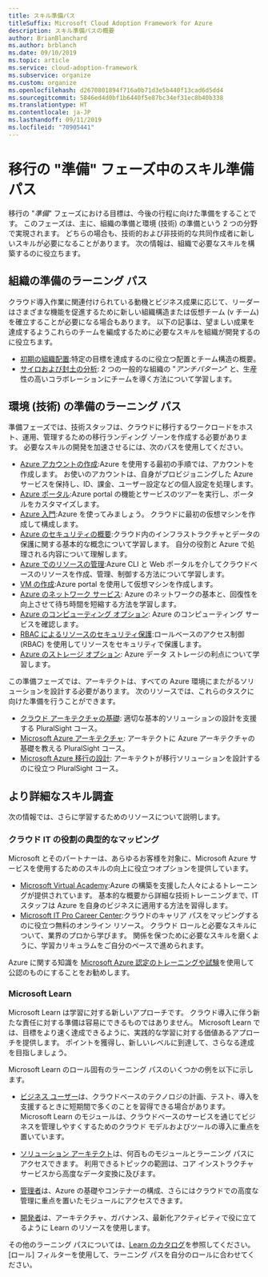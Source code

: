 ```yaml
---
title: スキル準備パス
titleSuffix: Microsoft Cloud Adoption Framework for Azure
description: スキル準備パスの概要
author: BrianBlanchard
ms.author: brblanch
ms.date: 09/10/2019
ms.topic: article
ms.service: cloud-adoption-framework
ms.subservice: organize
ms.custom: organize
ms.openlocfilehash: d2670801894f716a0b71d3e5b440f13cad6d5dd4
ms.sourcegitcommit: 5846ed4d0bf1b6440f5e87bc34ef31ec8b40b338
ms.translationtype: HT
ms.contentlocale: ja-JP
ms.lasthandoff: 09/11/2019
ms.locfileid: "70905441"
---
```

# <a name="skills-readiness-path-during-the-ready-phase-of-a-migration"></a>移行の "準備" フェーズ中のスキル準備パス

移行の "*準備*" フェーズにおける目標は、今後の行程に向けた準備をすることです。 このフェーズは、主に、組織の準備と環境 (技術) の準備という 2 つの分野で実現されます。 どちらの場合も、技術的および非技術的な共同作成者に新しいスキルが必要になることがあります。 次の情報は、組織で必要なスキルを構築するのに役立ちます。

## <a name="organizational-readiness-learning-paths"></a>組織の準備のラーニング パス

クラウド導入作業に関連付けられている動機とビジネス成果に応じて、リーダーはさまざまな機能を促進するために新しい組織構造または仮想チーム (v チーム) を確立することが必要になる場合もあります。 以下の記事は、望ましい成果を達成するようこれらのチームを編成するために必要なスキルを組織が開発するのに役立ちます。

- [初期の組織配置](./index.md):特定の目標を達成するのに役立つ配置とチーム構造の概要。
- [サイロおよび封土の分析](./fiefdoms-silos.md): 2 つの一般的な組織の "*アンチパターン*" と、生産性の高いコラボレーションにチームを導く方法について学習します。

## <a name="environmental-technical-readiness-learning-paths"></a>環境 (技術) の準備のラーニング パス

準備フェーズでは、技術スタッフは、クラウドに移行するワークロードをホスト、運用、管理するための移行ランディング ゾーンを作成する必要があります。 必要なスキルの開発を加速させるには、次のパスを使用してください。

- [Azure アカウントの作成](/learn/modules/create-an-azure-account):Azure を使用する最初の手順では、アカウントを作成します。 お使いのアカウントは、自身がプロビジョニングした Azure サービスを保持し、ID、課金、ユーザー設定などの個人設定を処理します。
- [Azure ポータル](/learn/modules/tour-azure-portal):Azure portal の機能とサービスのツアーを実行し、ポータルをカスタマイズします。
- [Azure 入門](/learn/modules/welcome-to-azure):Azure を使ってみましょう。 クラウドに最初の仮想マシンを作成して構成します。
- [Azure のセキュリティの概要](/learn/modules/intro-to-security-in-azure):クラウド内のインフラストラクチャとデータの保護に関する基本的な概念について学習します。 自分の役割と Azure で処理される内容について理解します。
- [Azure でのリソースの管理](/learn/paths/manage-resources-in-azure):Azure CLI と Web ポータルを介してクラウドベースのリソースを作成、管理、制御する方法について学習します。
- [VM の作成](/learn/modules/create-windows-virtual-machine-in-azure):Azure portal を使用して仮想マシンを作成します。
- [Azure のネットワーク サービス](/learn/modules/intro-to-azure-networking): Azure のネットワークの基本と、回復性を向上させて待ち時間を短縮する方法を学習します。
- [Azure のコンピューティング オプション](/learn/modules/intro-to-azure-compute): Azure のコンピューティング サービスを確認します。
- [RBAC によるリソースのセキュリティ保護](/learn/modules/secure-azure-resources-with-rbac):ロールベースのアクセス制御 (RBAC) を使用してリソースをセキュリティで保護します。
- [Azure のストレージ オプション](/learn/modules/intro-to-data-in-azure/index): Azure データ ストレージの利点について学習します。

この準備フェーズでは、アーキテクトは、すべての Azure 環境にまたがるソリューションを設計する必要があります。 次のリソースでは、これらのタスクに向けた準備を行うことができます。

- [クラウド アーキテクチャの基礎](https://app.pluralsight.com/library/courses/cloud-architecture-foundations/): 適切な基本的ソリューションの設計を支援する PluralSight コース。
- [Microsoft Azure アーキテクチャ](https://app.pluralsight.com/library/courses/cloud-architecture-foundations/): アーキテクトに Azure アーキテクチャの基礎を教える PluralSight コース。
- [Microsoft Azure 移行の設計](https://app.pluralsight.com/library/courses/cloud-architecture-foundations/): アーキテクトが移行ソリューションを設計するのに役立つ PluralSight コース。

## <a name="deeper-skills-exploration"></a>より詳細なスキル調査

次の情報では、さらに学習するためのリソースについて説明します。

### <a name="typical-mappings-of-cloud-it-roles"></a>クラウド IT の役割の典型的なマッピング

Microsoft とそのパートナーは、あらゆるお客様を対象に、Microsoft Azure サービスを使用するためのスキルの向上に役立つオプションを提供しています。

- [Microsoft Virtual Academy](https://mva.microsoft.com/product-training/microsoft-azure):Azure の構築を支援した人々によるトレーニングが提供されています。 基本的な概要から詳細な技術トレーニングまで、IT スタッフは Azure を自身のビジネスに適用する方法を習得します。
- [Microsoft IT Pro Career Center](https://www.microsoft.com/itpro):クラウドのキャリア パスをマッピングするのに役立つ無料のオンライン リソース。 クラウド ロールと必要なスキルについて、業界のプロから学びます。 関係を保つために必要なスキルを磨くように、学習カリキュラムをご自分のペースで進められます。

Azure に関する知識を [Microsoft Azure 認定のトレーニングや試験](https://www.microsoft.com/learning/azure-certification.aspx)を使用して公認のものにすることをお勧めします。

### <a name="microsoft-learn"></a>Microsoft Learn

Microsoft Learn は学習に対する新しいアプローチです。 クラウド導入に伴う新たな責任に対する準備は容易にできるものではありません。 Microsoft Learn では、目標をより速く達成できるように、実践的な学習に対する価値あるアプローチを提供します。 ポイントを獲得し、新しいレベルに到達して、さらなる達成を目指しましょう。

Microsoft Learn のロール固有のラーニング パスのいくつかの例を以下に示します。

- [ビジネス ユーザー](/learn/browse/?roles=business-user)は、クラウドベースのテクノロジの計画、テスト、導入を支援するときに短期間で多くのことを習得できる場合があります。 Microsoft Learn のモジュールは、クラウドベースのサービスを通じてビジネスを管理しやすくするためのクラウド モデルおよびツールの導入に重点を置いています。

- [ソリューション アーキテクト](/learn/browse/?roles=solution-architect)は、何百ものモジュールとラーニング パスにアクセスできます。 利用できるトピックの範囲は、コア インストラクチャ サービスから高度なデータ変換に及びます。

- [管理者](/learn/browse/?roles=administrator)は、Azure の基礎やコンテナーの構成、さらにはクラウドでの高度な管理に重点を置いたモジュールにアクセスできます。

- [開発者](/learn/browse/?roles=developer&term=infrastructure)は、アーキテクチャ、ガバナンス、最新化アクティビティで役に立てるように Learn のリソースを使用します。

その他のラーニング パスについては、[Learn のカタログ](/learn/browse/)を参照してください。 [ロール] フィルターを使用して、ラーニング パスを自分のロールに合わせてください。
